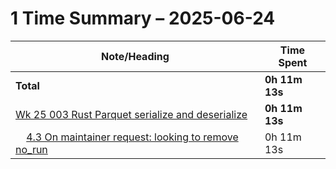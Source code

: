# 1 Time Summary – 2025-06-24

|Note/Heading|Time Spent|
|------------|----------|
|**Total**|**0h 11m 13s**|
|[Wk 25 003 Rust Parquet serialize and deserialize](../../../../../../lan/llm/weekly/2025/Wk%2025%20003%20Rust%20Parquet%20serialize%20and%20deserialize.md)|**0h 11m 13s**|
|    [4.3 On maintainer request: looking to remove no_run](../../../../../../lan/llm/weekly/2025/Wk%2025%20003%20Rust%20Parquet%20serialize%20and%20deserialize.md#43-on-maintainer-request-looking-to-remove-no_run)|0h 11m 13s|
